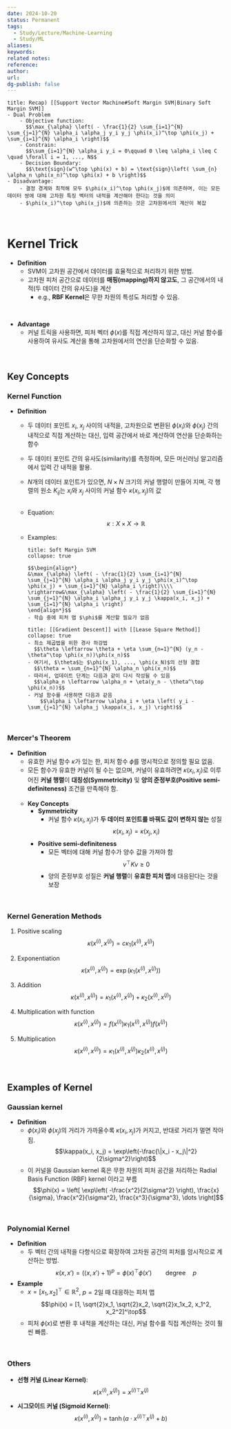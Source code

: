 ```yaml
---
date: 2024-10-20
status: Permanent
tags:
  - Study/Lecture/Machine-Learning
  - Study/ML
aliases: 
keywords: 
related notes: 
reference: 
author: 
url: 
dg-publish: false
---
```

```ad-tip
title: Recap) [[Support Vector Machine#Soft Margin SVM|Binary Soft Margin SVM]]
- Dual Problem
	- Objective function:
	  $$\max_{\alpha} \left( - \frac{1}{2} \sum_{i=1}^{N} \sum_{j=1}^{N} \alpha_i \alpha_j y_i y_j \phi(x_i)^\top \phi(x_j) + \sum_{i=1}^{N} \alpha_i \right)$$
	- Constrain:
	  $$\sum_{i=1}^{N} \alpha_i y_i = 0\qquad 0 \leq \alpha_i \leq C \quad \forall i = 1, ..., N$$
	- Decision Boundary:
	  $$\text{sign}(w^\top \phi(x) + b) = \text{sign}\left( \sum_{n} \alpha_n \phi(x_n)^\top \phi(x) + b \right)$$
- Disadvantage:
	- 결정 경계와 최적해 모두 $\phi(x_i)^\top \phi(x_j)$에 의존하며, 이는 모든 데이터 쌍에 대해 고차원 특징 벡터의 내적을 계산해야 한다는 것을 의미
	- $\phi(x_i)^\top \phi(x_j)$에 의존하는 것은 고차원에서의 계산이 복잡

```

<br>


# Kernel Trick
- **Definition**
	- SVM이 고차원 공간에서 데이터를 효율적으로 처리하기 위한 방법.
	- 고차원 피처 공간으로 데이터를 **매핑(mapping)하지 않고도**, 그 공간에서의 내적(두 데이터 간의 유사도)을 계산
		- e.g., **RBF Kernel**은 무한 차원의 특성도 처리할 수 있음.

<br>

- **Advantage**
	- 커널 트릭을 사용하면, 피처 벡터 $\phi(x)$를 직접 계산하지 않고, 대신 커널 함수를 사용하여 유사도 계산을 통해 고차원에서의 연산을 단순화할 수 있음.


<br>

## Key Concepts
### Kernel Function
- **Definition**
	- 두 데이터 포인트 $x_i$, $x_j$ 사이의 내적을, 고차원으로 변환된 $\phi(x_i)$와 $\phi(x_j)$ 간의 내적으로 직접 계산하는 대신, 입력 공간에서 바로 계산하여 연산을 단순화하는 함수
	- 두 데이터 포인트 간의 유사도(similarity)를 측정하며, 모든 머신러닝 알고리즘에서 입력 간 내적을 활용.
	- $N$개의 데이터 포인트가 있으면, $N \times N$ 크기의 커널 행렬이 만들어 지며, 각 행렬의 원소 $K_{ij}$는 $x_i$와 $x_j$ 사이의 커널 함수 $\kappa(x_i, x_j)$의 값<br><br>
	- Equation:
	  $$\kappa : X \times X \to \mathbb{R}$$
	- Examples:
		
		```ad-example
		title: Soft Margin SVM
		collapse: true
		
		$$\begin{align*}
		&\max_{\alpha} \left( - \frac{1}{2} \sum_{i=1}^{N} \sum_{j=1}^{N} \alpha_i \alpha_j y_i y_j \phi(x_i)^\top \phi(x_j) + \sum_{i=1}^{N} \alpha_i \right)\\\\
		\rightarrow&\max_{\alpha} \left( - \frac{1}{2} \sum_{i=1}^{N} \sum_{j=1}^{N} \alpha_i \alpha_j y_i y_j \kappa(x_i, x_j) + \sum_{i=1}^{N} \alpha_i \right)
		\end{align*}$$
		- 학습 중에 피처 맵 $\phi$를 계산할 필요가 없음
		```
		
		```ad-example
		title: [[Gradient Descent]] with [[Lease Square Method]]
		collapse: true
		- 최소 제곱법을 위한 경사 하강법
		  $$\theta \leftarrow \theta + \eta \sum_{n=1}^{N} (y_n - \theta^\top \phi(x_n))\phi(x_n)$$
		- 여기서, $\theta$는 $\phi(x_1), ..., \phi(x_N)$의 선형 결합
		  $$\theta = \sum_{n=1}^{N} \alpha_n \phi(x_n)$$
		- 따라서, 업데이트 단계는 다음과 같이 다시 작성될 수 있음
		  $$\alpha_n \leftarrow \alpha_n + \eta(y_n - \theta^\top \phi(x_n))$$
		- 커널 함수를 사용하면 다음과 같음
			$$\alpha_i \leftarrow \alpha_i + \eta \left( y_i - \sum_{j=1}^{N} \alpha_j \kappa(x_i, x_j) \right)$$
		```

<br>

### Mercer's Theorem
- **Definition**
	- 유효한 커널 함수 $\kappa$가 있는 한, 피처 함수 $\phi$를 명시적으로 정의할 필요 없음.
	- 모든 함수가 유효한 커널이 될 수는 없으며, 커널이 유효하려면 $\kappa(x_i, x_j)$로 이루어진 **커널 행렬**이 **대칭성(Symmetricity)** 및 **양의 준정부호(Positive semi-definiteness)** 조건을 만족해야 함.<br><br>
	- **Key Concepts**
		- **Symmetricity**
			- 커널 함수 $\kappa(x_i, x_j)$가 **두 데이터 포인트를 바꿔도 값이 변하지 않는** 성질
			  $$\kappa(x_i, x_j) = \kappa(x_j, x_i)$$
		- **Positive semi-definiteness**
			- 모든 벡터에 대해 커널 함수가 양수 값을 가져야 함
			  $$ v^\top K v \geq 0 $$
			- 양의 준정부호 성질은 **커널 행렬**이 **유효한 피처 맵**에 대응된다는 것을 보장

<br>

### Kernel Generation Methods
1. Positive scaling
   $$\kappa(x^{(i)}, x^{(j)}) = c\kappa_1(x^{(i)}, x^{(j)})$$

1. Exponentiation
   $$\kappa(x^{(i)}, x^{(j)}) = \exp(\kappa_1(x^{(i)}, x^{(j)}))$$

1. Addition
   $$\kappa(x^{(i)}, x^{(j)}) = \kappa_1(x^{(i)}, x^{(j)}) + \kappa_2(x^{(i)}, x^{(j)})$$

1. Multiplication with function
   $$\kappa(x^{(i)}, x^{(j)}) = f(x^{(i)})\kappa_1(x^{(i)}, x^{(j)})f(x^{(j)})$$

1. Multiplication
   $$\kappa(x^{(i)}, x^{(j)}) = \kappa_1(x^{(i)}, x^{(j)})\kappa_2(x^{(i)}, x^{(j)})$$

<br>

## Examples of Kernel
### Gaussian kernel
- **Definition**
	- $\phi(x_i)$와 $\phi(x_j)$의 거리가 가까울수록 $\kappa(x_i, x_j)$가 커지고, 반대로 거리가 멀면 작아짐.
		$$\kappa(x_i, x_j) = \exp\left(-\frac{\|x_i - x_j\|^2}{2\sigma^2}\right)$$
	- 이 커널을 Gaussian kernel 혹은 무한 차원의 피처 공간을 처리하는 Radial Basis Function (RBF) kernel 이라고 부름
	  $$\phi(x) = \left[ \exp\left( -\frac{x^2}{2\sigma^2} \right), \frac{x}{\sigma}, \frac{x^2}{\sigma^2}, \frac{x^3}{\sigma^3}, \dots \right]$$

<br>

### Polynomial Kernel
- **Definition**
	- 두 벡터 간의 내적을 다항식으로 확장하여 고차원 공간의 피처를 암시적으로 계산하는 방법.
	  $$\kappa(x, x') = (\langle x, x' \rangle + 1)^p = \phi(x)^\top \phi(x')\qquad \text{degree}\quad p$$
- **Example**
	- $x = [x_1, x_2]^\top \in \mathbb{R}^2$, $p = 2$일 때 대응하는 피처 맵
	  $$\phi(x) = [1, \sqrt{2}x_1, \sqrt{2}x_2, \sqrt{2}x_1x_2, x_1^2, x_2^2]^\top$$
	- 피처 $\phi(x)$로 변환 후 내적을 계산하는 대신, 커널 함수를 직접 계산하는 것이 훨씬 빠름.

<br>

### Others
- **선형 커널 (Linear Kernel)**:
   $$\kappa(x^{(i)}, x^{(j)}) = x^{(i)\top} x^{(j)}$$

- **시그모이드 커널 (Sigmoid Kernel)**:
   $$\kappa(x^{(i)}, x^{(j)}) = \tanh(a \cdot x^{(i)\top} x^{(j)} + b)$$